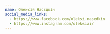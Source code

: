 ```yaml
---
name: Олексій Насєдкін
social_media_links:
  - https://www.facebook.com/oleksi.nasedkin
  - https://www.instagram.com/oleksiai/
---
```

